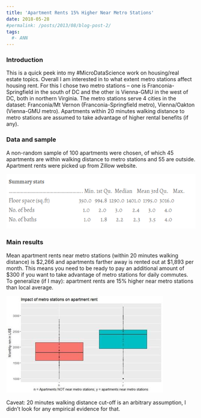 ```yaml
---
title: 'Apartment Rents 15% Higher Near Metro Stations'
date: 2018-05-28
#permalink: /posts/2013/08/blog-post-2/
tags:
  #- ANN
---
```

### Introduction
This is a quick peek into my #MicroDataScience work on housing/real estate topics.  Overall I am interested in to what extent metro stations affect housing rent. For this I chose two metro stations – one is Franconia-Springfield in the south of DC and the other is Vienna-GMU in the west of DC, both in northern Virginia. The metro stations serve 4 cities in the dataset: Franconia/Mt Vernon (Franconia-Springfield metro), Vienna/Oakton (Vienna-GMU metro). Apartments within 20 minutes walking distance to metro stations are assumed to take advantage of higher rental benefits (if any).

### Data and sample 
A non-random sample of 100 apartments were chosen, of which 45 apartments are within walking distance to metro stations and 55 are outside. Apartment rents were picked up from Zillow website.

![](/images/misc/apartment-rent1.png)

### Main results
Mean apartment rents near metro stations (within 20 minutes walking distance) is $2,266 and apartments farther away is rented out at $1,893 per month. This means you need to be ready to pay an additional amount of $300 if you want to take advantage of metro stations for daily commutes. To generalize (if I may): apartment rents are 15% higher near metro stations than local average.

![](/images/misc/apartment-rent2.jpg)


Caveat: 20 minutes walking distance cut-off is an arbitrary assumption, I didn’t look for any empirical evidence for that.
